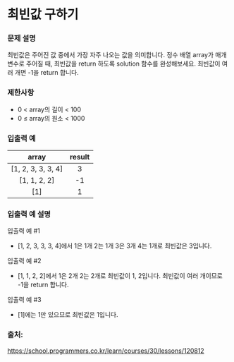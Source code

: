 # 최빈값 구하기

### 문제 설명
최빈값은 주어진 값 중에서 가장 자주 나오는 값을 의미합니다. 
정수 배열 array가 매개변수로 주어질 때, 최빈값을 return 하도록 solution 함수를 완성해보세요. 
최빈값이 여러 개면 -1을 return 합니다.

### 제한사항
- 0 < array의 길이 < 100 
- 0 ≤ array의 원소 < 1000

### 입출력 예
|array| result  |
|:---:|:----------------------:|
|[1, 2, 3, 3, 3, 4]|   	3    |
|[1, 1, 2, 2]|   	-1   |
|[1]	|    1    |


### 입출력 예 설명
입출력 예 #1
- [1, 2, 3, 3, 3, 4]에서 1은 1개 2는 1개 3은 3개 4는 1개로 최빈값은 3입니다.

입출력 예 #2
- [1, 1, 2, 2]에서 1은 2개 2는 2개로 최빈값이 1, 2입니다. 최빈값이 여러 개이므로 -1을 return 합니다.

입출력 예 #3
- [1]에는 1만 있으므로 최빈값은 1입니다.

### 출처:
https://school.programmers.co.kr/learn/courses/30/lessons/120812